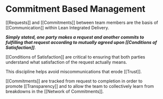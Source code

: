 # Commitment Based Management

[[Requests]] and [[Commitments]] between team members are the basis of [[Communication]] within Lean Integrated Delivery.  

**_Simply stated, one party makes a request and another commits to fulfilling that request according to mutually agreed upon [[Conditions of Satisfaction]]_**.  

[[Conditions of Satisfaction]] are critical to ensuring that both parties understand what satisfaction of the request actually means. 

This discipline helps avoid miscommunications that erode [[Trust]]. 

[[Commitments]] are tracked from request to completion in order to promote [[Transparency]] and to allow the team to collectively learn from breakdowns in the [[Network of Commitments]]. 